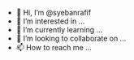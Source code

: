 - 👋 Hi, I’m @syebanrafif
- 👀 I’m interested in ...
- 🌱 I’m currently learning ...
- 💞️ I’m looking to collaborate on ...
- 📫 How to reach me ...

<!---
syebanrafif/syebanrafif is a ✨ special ✨ repository because its `README.md` (this file) appears on your GitHub profile.
You can click the Preview link to take a look at your changes.
--->
